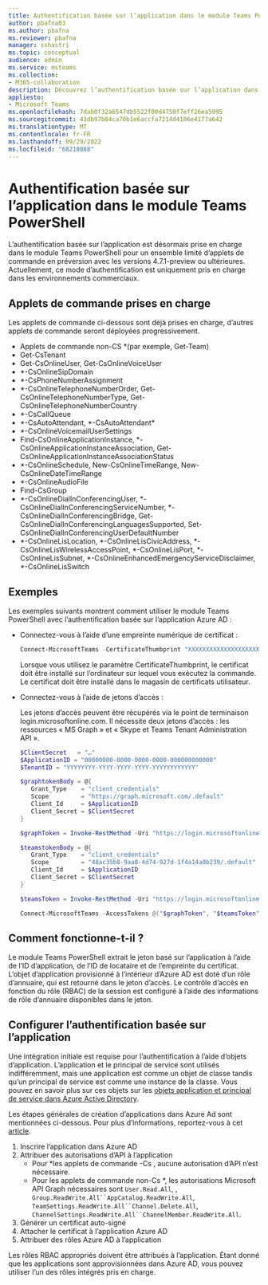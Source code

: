 ```yaml
---
title: Authentification basée sur l’application dans le module Teams PowerShell
author: pbafna03
ms.author: pbafna
ms.reviewer: pbafna
manager: sshastri
ms.topic: conceptual
audience: admin
ms.service: msteams
ms.collection:
- M365-collaboration
description: Découvrez l’authentification basée sur l’application dans le module Teams PowerShell, utilisé pour l’administration de Microsoft Teams.
appliesto:
- Microsoft Teams
ms.openlocfilehash: 7dab0f32a6547db5522f00d4750f7eff26ea5995
ms.sourcegitcommit: 43db97b84ca70b1e6accfa7214d4106e4177a642
ms.translationtype: MT
ms.contentlocale: fr-FR
ms.lasthandoff: 09/29/2022
ms.locfileid: "68218088"
---
```

# <a name="application-based-authentication-in-teams-powershell-module"></a>Authentification basée sur l’application dans le module Teams PowerShell

L’authentification basée sur l’application est désormais prise en charge dans le module Teams PowerShell pour un ensemble limité d’applets de commande en préversion avec les versions 4.7.1-preview ou ultérieures. Actuellement, ce mode d’authentification est uniquement pris en charge dans les environnements commerciaux.


## <a name="cmdlets-supported"></a>Applets de commande prises en charge

Les applets de commande ci-dessous sont déjà prises en charge, d’autres applets de commande seront déployées progressivement. 

  - Applets de commande non-CS \*(par exemple, Get-Team)
  - Get-CsTenant
  - Get-CsOnlineUser, Get-CsOnlineVoiceUser
  - \*-CsOnlineSipDomain 
  - \*-CsPhoneNumberAssignment
  - \*-CsOnlineTelephoneNumberOrder, Get-CsOnlineTelephoneNumberType, Get-CsOnlineTelephoneNumberCountry
  - \*-CsCallQueue
  - \*-CsAutoAttendant, \*-CsAutoAttendant\*
  - \*-CsOnlineVoicemailUserSettings
  - Find-CsOnlineApplicationInstance, \*-CsOnlineApplicationInstanceAssociation, Get-CsOnlineApplicationInstanceAssociationStatus
  - \*-CsOnlineSchedule, New-CsOnlineTimeRange, New-CsOnlineDateTimeRange
  - \*-CsOnlineAudioFile
  - Find-CsGroup
  - \*-CsOnlineDialInConferencingUser, \*-CsOnlineDialInConferencingServiceNumber, \*-CsOnlineDialInConferencingBridge, Get-CsOnlineDialInConferencingLanguagesSupported, Set-CsOnlineDialInConferencingUserDefaultNumber
  - \*-CsOnlineLisLocation, \*-CsOnlineLisCivicAddress, \*-CsOnlineLisWirelessAccessPoint, \*-CsOnlineLisPort, \*-CsOnlineLisSubnet, \*-CsOnlineEnhancedEmergencyServiceDisclaimer, \*-CsOnlineLisSwitch


## <a name="examples"></a>Exemples

Les exemples suivants montrent comment utiliser le module Teams PowerShell avec l’authentification basée sur l’application Azure AD : 

- Connectez-vous à l’aide d’une empreinte numérique de certificat :

  ```powershell
  Connect-MicrosoftTeams -CertificateThumbprint "XXXXXXXXXXXXXXXXXXXXXXXXXXXXXXXXXXXXXXXX" -ApplicationId "00000000-0000-0000-0000-000000000000" -TenantId "YYYYYYYY-YYYY-YYYY-YYYY-YYYYYYYYYYYY"
  ```
  Lorsque vous utilisez le paramètre CertificateThumbprint, le certificat doit être installé sur l’ordinateur sur lequel vous exécutez la commande. Le certificat doit être installé dans le magasin de certificats utilisateur.
  
- Connectez-vous à l’aide de jetons d’accès :
  
  Les jetons d’accès peuvent être récupérés via le point de terminaison login.microsoftonline.com. Il nécessite deux jetons d’accès : les ressources « MS Graph » et « Skype et Teams Tenant Administration API ».

  ```powershell
  $ClientSecret   = "…"
  $ApplicationID = "00000000-0000-0000-0000-000000000000"
  $TenantID = "YYYYYYYY-YYYY-YYYY-YYYY-YYYYYYYYYYYY"

  $graphtokenBody = @{   
     Grant_Type    = "client_credentials"   
     Scope         = "https://graph.microsoft.com/.default"   
     Client_Id     = $ApplicationID   
     Client_Secret = $ClientSecret   
  }  

  $graphToken = Invoke-RestMethod -Uri "https://login.microsoftonline.com/$TenantID/oauth2/v2.0/token" -Method POST -Body $graphtokenBody | Select-Object -ExpandProperty Access_Token 

  $teamstokenBody = @{   
     Grant_Type    = "client_credentials"   
     Scope         = "48ac35b8-9aa8-4d74-927d-1f4a14a0b239/.default"   
     Client_Id     = $ApplicationID   
     Client_Secret = $ClientSecret 
  } 

  $teamsToken = Invoke-RestMethod -Uri "https://login.microsoftonline.com/$TenantID/oauth2/v2.0/token" -Method POST -Body $teamstokenBody | Select-Object -ExpandProperty Access_Token 

  Connect-MicrosoftTeams -AccessTokens @("$graphToken", "$teamsToken")
  ```
  
## <a name="how-does-it-work"></a>Comment fonctionne-t-il ?

Le module Teams PowerShell extrait le jeton basé sur l’application à l’aide de l’ID d’application, de l’ID de locataire et de l’empreinte du certificat. L’objet d’application provisionné à l’intérieur d’Azure AD est doté d’un rôle d’annuaire, qui est retourné dans le jeton d’accès. Le contrôle d’accès en fonction du rôle (RBAC) de la session est configuré à l’aide des informations de rôle d’annuaire disponibles dans le jeton.


## <a name="setup-application-based-authentication"></a>Configurer l’authentification basée sur l’application

Une intégration initiale est requise pour l’authentification à l’aide d’objets d’application. L’application et le principal de service sont utilisés indifféremment, mais une application est comme un objet de classe tandis qu’un principal de service est comme une instance de la classe. Vous pouvez en savoir plus sur ces objets sur les [objets application et principal de service dans Azure Active Directory](/azure/active-directory/develop/app-objects-and-service-principals).

Les étapes générales de création d’applications dans Azure Ad sont mentionnées ci-dessous. Pour plus d’informations, reportez-vous à cet [article](/azure/active-directory/develop/howto-create-service-principal-portal).

1. Inscrire l’application dans Azure AD
2. Attribuer des autorisations d’API à l’application
   - Pour \*les applets de commande -Cs , aucune autorisation d’API n’est nécessaire.
   - Pour les applets de commande non-Cs \*, les autorisations Microsoft API Graph nécessaires sont `User.Read.All`, , `Group.ReadWrite.All``AppCatalog.ReadWrite.All`, `TeamSettings.ReadWrite.All``Channel.Delete.All`, `ChannelSettings.ReadWrite.All``ChannelMember.ReadWrite.All`.  
3. Générer un certificat auto-signé
4. Attacher le certificat à l’application Azure AD
5. Attribuer des rôles Azure AD à l’application

Les rôles RBAC appropriés doivent être attribués à l’application. Étant donné que les applications sont approvisionnées dans Azure AD, vous pouvez utiliser l’un des rôles intégrés pris en charge.
 
